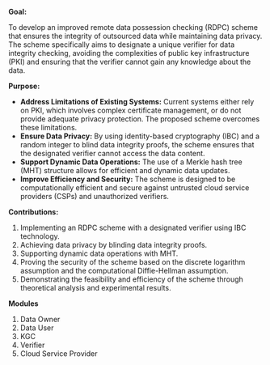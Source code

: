 **Goal:**

To develop an improved remote data possession checking (RDPC) scheme that ensures the integrity of outsourced data while maintaining data privacy. The scheme specifically aims to designate a unique verifier for data integrity checking, avoiding the complexities of public key infrastructure (PKI) and ensuring that the verifier cannot gain any knowledge about the data.

**Purpose:**
- **Address Limitations of Existing Systems:** Current systems either rely on PKI, which involves complex certificate management, or do not provide adequate privacy protection. The proposed scheme overcomes these limitations.
- **Ensure Data Privacy:** By using identity-based cryptography (IBC) and a random integer to blind data integrity proofs, the scheme ensures that the designated verifier cannot access the data content.
- **Support Dynamic Data Operations:** The use of a Merkle hash tree (MHT) structure allows for efficient and dynamic data updates.
- **Improve Efficiency and Security:** The scheme is designed to be computationally efficient and secure against untrusted cloud service providers (CSPs) and unauthorized verifiers.

**Contributions:**
1. Implementing an RDPC scheme with a designated verifier using IBC technology.
2. Achieving data privacy by blinding data integrity proofs.
3. Supporting dynamic data operations with MHT.
4. Proving the security of the scheme based on the discrete logarithm assumption and the computational Diffie-Hellman assumption.
5. Demonstrating the feasibility and efficiency of the scheme through theoretical analysis and experimental results.

**Modules**
1. Data Owner
2. Data User
3. KGC
4. Verifier
5. Cloud Service Provider


